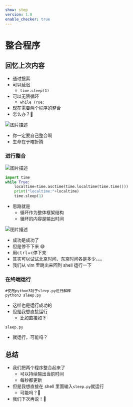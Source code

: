 ```yaml
---
show: step
version: 1.0
enable_checker: true
---
```


# 整合程序

## 回忆上次内容

- 通过搜索
- 可以延迟
  - `time.sleep(1)`
- 可以无限循环
  - `while True:`
- 现在需要两个程序的整合
- 怎么办？🤔

![图片描述](https://doc.shiyanlou.com/courses/uid1190679-20210220-1613829824540)

- 你一定要自己整合啊
- 生命在于瞎折腾

### 进行整合

![图片描述](https://doc.shiyanlou.com/courses/uid1190679-20210220-1613830240822)

```python
import time
while True:
	localtime=time.asctime(time.localtime(time.time()))
	print("localtime:"+localtime)
	time.sleep(1)
```

- 思路就是
  - 循环作为整体框架结构
  - 循环的内容是输出时间

![图片描述](https://doc.shiyanlou.com/courses/uid1190679-20210220-1613830348663)

- 成功是成功了
- 但是停不下来 😅
- 用<kbd>ctrl</kbd>+<kbd>c</kbd>停下来
- 其实可以试试北京时间、东京时间各是多少。。。
- 我们从 vim 里跳出来回到 shell 运行一下

### 在终端运行

```shell
#使用python3对于sleep.py进行解释
python3 sleep.py
```

- 这样也是运行成功的
- 但是我想直接运行
  - 比如直接如下

```shell
sleep.py
```

- 就运行，可能吗？

## 总结

- 我们把两个程序整合起来了
  - 可以持续输出当前时间
  - 每秒都更新
- 但是我想直接在 shell 里面输入`sleep.py`就运行
  - 可能吗？🤔
- 我们下次再说！👋
